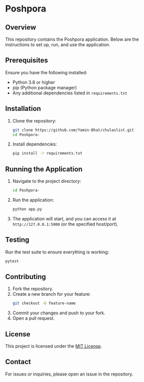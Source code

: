 # Poshpora

## Overview

This repository contains the Poshpora application. Below are the instructions to set up, run, and use the application.

## Prerequisites

Ensure you have the following installed:

- Python 3.8 or higher
- pip (Python package manager)
- Any additional dependencies listed in `requirements.txt`

## Installation

1. Clone the repository:

   ```bash
   git clone https://github.com/Yamin-Bhat/chulaslist.git
   cd Poshpora-
   ```

2. Install dependencies:
   ```bash
   pip install -r requirements.txt
   ```

## Running the Application

1. Navigate to the project directory:

   ```bash
   cd Poshpora-
   ```

2. Run the application:

   ```bash
   python app.py
   ```

3. The application will start, and you can access it at `http://127.0.0.1:5000` (or the specified host/port).

## Testing

Run the test suite to ensure everything is working:

```bash
pytest
```

## Contributing

1. Fork the repository.
2. Create a new branch for your feature:
   ```bash
   git checkout -b feature-name
   ```
3. Commit your changes and push to your fork.
4. Open a pull request.

## License

This project is licensed under the [MIT License](LICENSE).

## Contact

For issues or inquiries, please open an issue in the repository.
